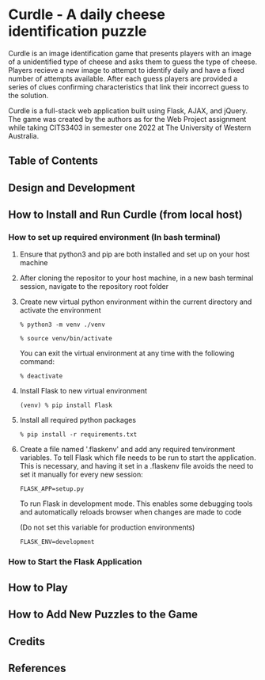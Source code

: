 <!-- This document needs to be formatted using Markdown as stated in the last slide
	 of the Agile Development lecture slides. -->

Curdle - A daily cheese identification puzzle
=============================================

Curdle is an image identification game that presents players with an image of a unidentified type of cheese and asks them to guess the type of cheese. Players recieve a new image to attempt to identify daily and have a fixed number of attempts available. After each guess players are provided a series of clues confirming characteristics that link their incorrect guess to the solution.

Curdle is a full-stack web application built using Flask, AJAX, and jQuery. The game was created by the authors as for the Web Project assignment while taking CITS3403 in semester one 2022 at The University of Western Australia.

Table of Contents
-----------------

Design and Development
----------------------

How to Install and Run Curdle (from local host)
-----------------------------------------------

### How to set up required environment (In bash terminal)

1. Ensure that python3 and pip are both installed and set up on your host machine

2. After cloning the repositor to your host machine, in a new bash terminal session, navigate to the repository root folder

3. Create new virtual python environment within the current directory and activate the environment

   ```% python3 -m venv ./venv```

   ```% source venv/bin/activate```

   You can exit the virtual environment at any time with the following command:

   ```% deactivate```

4. Install Flask to new virtual environment

   ```(venv) % pip install Flask```

5. Install all required python packages 

   ```% pip install -r requirements.txt```

6. Create a file named '.flaskenv' and add any required tenvironment variables. 
   To tell Flask which file needs to be run to start the application. This is necessary, and having it set in a .flaskenv file avoids the need to set it manually for every new session:

   ```FLASK_APP=setup.py```

   To run Flask in development mode. This enables some debugging tools and automatically reloads browser when changes are made to code
   
   (Do not set this variable for production environments)

   ```FLASK_ENV=development```

### How to Start the Flask Application

How to Play
-----------

How to Add New Puzzles to the Game
----------------------------------

Credits
-------

References
-------------------

